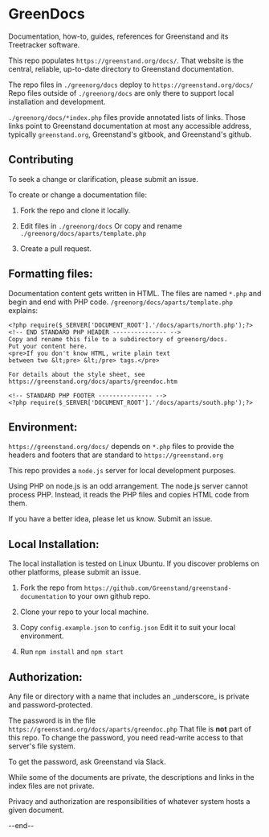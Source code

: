 # GreenDocs

Documentation, how-to, guides, references for Greenstand and its Treetracker software.

This repo populates ```https://greenstand.org/docs/```.
That website is the central, reliable, up-to-date directory to Greenstand documentation.

The repo files in ```./greenorg/docs``` deploy to ```https://greenstand.org/docs/```
Repo files outside of ```./greenorg/docs``` are only there to support local installation and development.

```./greenorg/docs/*index.php``` files provide annotated lists of links.
Those links point to Greenstand documentation at most any accessible address, 
typically ```greenstand.org```, Greenstand's gitbook, and Greenstand's github.

## Contributing

To seek a change or clarification, please submit an issue.

To create or change a documentation file:

1. Fork the repo and clone it locally.

2. Edit files in ```./greenorg/docs```
   Or copy and rename ```./greenorg/docs/aparts/template.php```

3. Create a pull request.

## Formatting files:

Documentation content gets written in HTML.
The files are named ```*.php``` and begin and end with PHP code.
```/greenorg/docs/aparts/template.php``` explains: 
```
<?php require($_SERVER['DOCUMENT_ROOT'].'/docs/aparts/north.php');?>
<!-- END STANDARD PHP HEADER --------------- -->
Copy and rename this file to a subdirectory of greenorg/docs.
Put your content here.
<pre>If you don't know HTML, write plain text
between two &lt;pre> &lt;/pre> tags.</pre>

For details about the style sheet, see 
https://greenstand.org/docs/aparts/greendoc.htm

<!-- STANDARD PHP FOOTER --------------- -->
<?php require($_SERVER['DOCUMENT_ROOT'].'/docs/aparts/south.php');?>
```
## Environment:

```https://greenstand.org/docs/``` depends on ```*.php``` files to provide 
the headers and footers that are standard to ```https://greenstand.org```

This repo provides a ```node.js``` server for local development purposes.

Using PHP on node.js is an odd arrangement. 
The node.js server cannot process PHP.
Instead, it reads the PHP files and copies HTML code from them.

If you have a better idea, please let us know. Submit an issue.

## Local Installation:

The local installation is tested on Linux Ubuntu. 
If you discover problems on other platforms, please submit an issue.

1. Fork the repo from ```https://github.com/Greenstand/greenstand-documentation```
   to your own github repo.

2. Clone your repo to your local machine.

3. Copy ```config.example.json``` to ```config.json```
   Edit it to suit your local environment.

4. Run ```npm install``` and ```npm start```

## Authorization: 

Any file or directory with a name that includes an \_underscore\_
is private and password-protected.

The password is in the file ```https://greenstand.org/docs/aparts/greendoc.php```
That file is **not** part of this repo.
To change the password, you need read-write access to that server's file system.

To get the password, ask Greenstand via Slack.

While some of the documents are private, the descriptions and links in the index files
are not private. 

Privacy and authorization are responsibilities of whatever system hosts a given document. 

--end--


